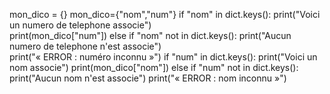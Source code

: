 mon_dico = {}
mon_dico={"nom","num"}
    if "nom" in dict.keys():
      print("Voici un numero de telephone associe")  
      print(mon_dico["num"])
    else
    if "nom" not in dict.keys():
      print("Aucun numero de telephone n'est associe")  
      print("« ERROR : numéro inconnu »")
    if "num" in dict.keys():
      print("Voici un nom associe")
      print(mon_dico["nom"])
      else
      if "num" not in dict.keys():
      print("Aucun nom n'est associe")
      print("« ERROR : nom inconnu »")
